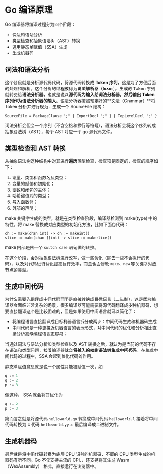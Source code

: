 # Go 编译原理

Go 编译器将编译过程分为四个阶段：

- 词法和语法分析
- 类型检查和抽象语法树（AST）转换
- 通用静态单赋值（SSA）生成
- 生成机器码

## 词法和语法分析

这个阶段就是分析源代码代码，将源代码转换成 **Token 序列**，这是为了方便后面的处理和解析，这个分析的过程被称为**词法解析器（lexer）**。生成的 Token 序列就转交给**语法分析器**，也就是说以**源代码为输入给词法分析器，然后输出 Token 序列作为语法分析器的输入**。语法分析器按照预定好的**文法（Grammar）**将 Token 分析并进行规范，生成一个 SourceFile 结构：

```
SourceFile = PackageClause ";" { ImportDecl ";" } { TopLevelDecl ";" }
```

词法分析会但会一个序列（不含空格和换行等符号），语法分析会将这个序列转成抽象语法树（AST），每个 AST 对应一个 go 源代码文件。

## 类型检查和 AST 转换

从抽象语法树这种结构中对其进行**遍历**类型检查，检查项是固定的，检查的顺序如下：

1. 常量、类型和函数名及类型；
2. 变量的赋值和初始化；
3. 函数和闭包的主体；
4. 哈希键值对的类型；
5. 导入函数体；
6. 外部的声明；

make 关键字生成的类型，就是在类型检查阶段，编译器检测到 make(type) 中的特性，将 make 替换成对应类型的初始化方法，比如下面伪代码：

```
ch := make(chan int) -> ch := makeint()
slice := make(chan []int) -> slice := makeslice()
```

make 内部是由一个 `switch case` 语句做的转换。

在这个阶段，会对抽象语法树进行改写，做一些优化（除去一些不会执行的代码）、以及对代码进行优化提高执行效率，而且也会修改 `make`、`new` 等关键字对应节点的类型。

## 生成中间代码

为什么需要先翻译成中间代码而不是直接转换成目标语言（二进制），这是因为编译器会面临非常复杂的场景，很多编译器可能需要将源代码翻译成多种机器码，想要直接翻译这个是比较困难的，但是如果使用中间语言就可以简化了：

- 将编程语言直接翻译成目标机器语言拆分成两步：中间代码生成和机器码生成
- 中间代码是一种更接近机器语言的表示形式，对中间代码的优化和分析相比直接分析高级编程语言更容易；

当通过词法与语法分析和类型检查以及 AST 转换之后，就认为是当前的代码不存在语法和类型问题，接着编译器就会**将输入的抽象语法树生成中间代码**。在生成中间代码的过程中，SSA 会起到优化代码的作用。

静态单赋值意思就是说一个属性只能被赋值一次，如

```go
q := 1
q := 2
p := 3
```

像这种， SSA 就会将其优化为

```go
q := 2
p := 3
```

简而言之就是将源代码 `helloworld.go` 转换成中间代码 `helloworld.l` 接着将中间代码转换为 c 代码 `helloworld.yy.c` 最后编译成二进制文件。

## 生成机器码

最后就是将中间代码转换为底层 CPU 识别的机器码，不同的 CPU 类型生成的机器码有所不同。Go 不仅支持主流的 CPU，还支持将其生成 Wasm（WebAssembly） 格式，直接运行在浏览器中。